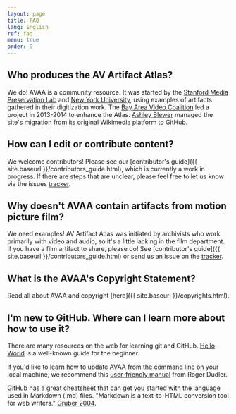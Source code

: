```yaml
---
layout: page
title: FAQ
lang: English
ref: faq
menu: true
order: 9
---
```


## Who produces the AV Artifact Atlas?

We do! AVAA is a community resource. It was started by the [Stanford Media Preservation Lab](https://lib.stanford.edu/stanford-media-preservation-lab/) and [New York University](http://dlib.nyu.edu/dlts/), using examples of artifacts gathered in their digitization work. The [Bay Area Video Coalition](http://www.bavc.org) led a project in 2013-2014 to enhance the Atlas. [Ashley Blewer](http://ashleyblewer.com/) managed the site's migration from its original Wikimedia platform to GitHub. 

## How can I edit or contribute content?

We welcome contributors! Please see our [contributor's guide]({{ site.baseurl }}/contributors_guide.html), which is currently a work in progress. If there are steps that are unclear, please feel free to let us know via the issues [tracker](https://github.com/bavc/avaa/issues). 

## Why doesn't AVAA contain artifacts from motion picture film?

We need examples! AV Artifact Atlas was initiated by archivists who work primarily with video and audio, so it's a little lacking in the film department. If you have a film artifact to share, please do! See [contributor's guide]({{ site.baseurl }}/contributors_guide.html) or send us an issue on the [tracker](https://github.com/bavc/avaa/issues).  

## What is the AVAA's Copyright Statement?

Read all about AVAA and copyright [here]({{ site.baseurl }}/copyrights.html).

## I'm new to GitHub. Where can I learn more about how to use it? 

There are many resources on the web for learning git and GitHub. [Hello World](https://guides.github.com/activities/hello-world/) is a well-known guide for the beginner. 

If you'd like to learn how to update AVAA from the command line on your local machine, we recommend this [user-friendly manual](http://rogerdudler.github.io/git-guide/) from Roger Dudler. 

GitHub has a great [cheatsheet](https://github.com/adam-p/markdown-here/wiki/Markdown-Cheatsheet) that can get you started with the language used in Markdown (.md) files. "Markdown is a text-to-HTML conversion tool for web writers." [Gruber 2004](http://daringfireball.net/projects/markdown/). 

